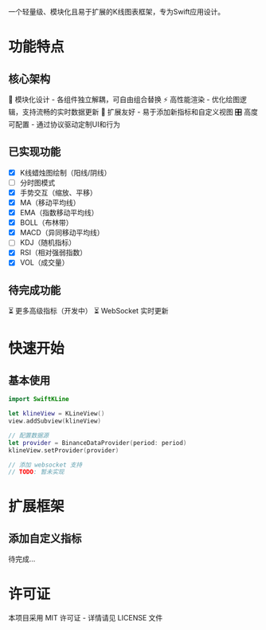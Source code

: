 一个轻量级、模块化且易于扩展的K线图表框架，专为Swift应用设计。

# 功能特点

## 核心架构

🧱 模块化设计 - 各组件独立解耦，可自由组合替换
⚡️ 高性能渲染 - 优化绘图逻辑，支持流畅的实时数据更新
🧩 扩展友好 - 易于添加新指标和自定义视图
🎛️ 高度可配置 - 通过协议驱动定制UI和行为

## 已实现功能

- [x] K线蜡烛图绘制（阳线/阴线）
- [ ] 分时图模式
- [x] 手势交互（缩放、平移）
- [x] MA（移动平均线）
- [x] EMA（指数移动平均线）
- [x] BOLL（布林带）
- [x] MACD（异同移动平均线）
- [ ] KDJ（随机指标）
- [x] RSI（相对强弱指数）
- [x] VOL（成交量）

## 待完成功能

⏳ 更多高级指标（开发中）
⏳ WebSocket 实时更新

# 快速开始

## 基本使用

```swift
import SwiftKLine

let klineView = KLineView()
view.addSubview(klineView)

// 配置数据源
let provider = BinanceDataProvider(period: period)
klineView.setProvider(provider)

// 添加 websocket 支持
// TODO: 暂未实现
```

# 扩展框架

## 添加自定义指标

待完成...

# 许可证

本项目采用 MIT 许可证 - 详情请见 LICENSE 文件
